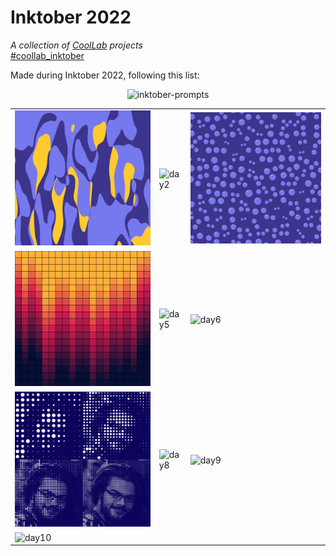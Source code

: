# Inktober 2022

*A collection of [CoolLab](https://coollibs.github.io/lab) projects*<br/>
[#coollab_inktober](https://www.instagram.com/explore/tags/coollab_inktober/)

Made during Inktober 2022, following this list:

<p align="center">
  <img alt="inktober-prompts" width="500px" src="https://user-images.githubusercontent.com/45451201/192858242-f41d06d3-1f82-43a2-a623-02036ac88e69.png" />
</p>

| | | |
| --- | --- | --- |
| ![day1](01%20-%20Color%20Splashes/img1.png) | ![day2](https://user-images.githubusercontent.com/45451201/193429705-a4cd4a1f-4bf5-4018-a805-5329550f5655.png) | ![day3](03%20-%20Bubbles/img1.png) |
| ![day4](04%20-%20Gradient/img1.png) |![day5](https://user-images.githubusercontent.com/45451201/193470730-caf8e507-eee1-4582-a5df-d6e546597c4a.png) | ![day6](https://user-images.githubusercontent.com/45451201/193474612-2676c3e5-0357-49fb-a8fe-42794a3dab1d.png) |
| ![day7](07%20-%20Monochrome/img1.png) | ![day8](https://user-images.githubusercontent.com/45451201/194541117-fd5ba205-4acf-4418-b4a6-9981adce8a38.png) | ![day9](https://user-images.githubusercontent.com/45451201/194715599-13ed00d1-e33c-4e62-96c0-1226cd9a52e2.png) |
| ![day10](https://user-images.githubusercontent.com/45451201/194855228-74a3e112-848e-4d8b-a0af-eb7fd2c0c4db.png) | | |
